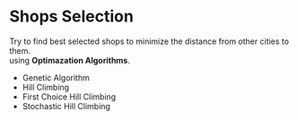 # Shops Selection

Try to find best selected shops to minimize the distance from other cities to them.  
using **Optimazation Algorithms**.  

- Genetic Algorithm
- Hill Climbing
- First Choice Hill Climbing
- Stochastic Hill Climbing
